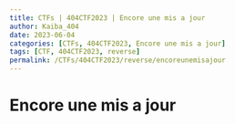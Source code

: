 ```yaml
---
title: CTFs | 404CTF2023 | Encore une mis a jour
author: Kaiba_404
date: 2023-06-04
categories: [CTFs, 404CTF2023, Encore une mis a jour]
tags: [CTF, 404CTF2023, reverse]
permalink: /CTFs/404CTF2023/reverse/encoreunemisajour
---
```


# Encore une mis a jour